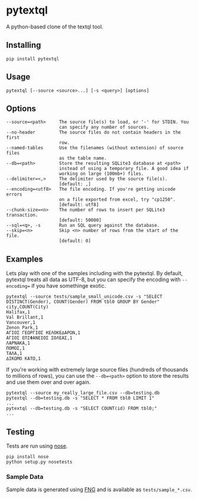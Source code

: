 # pytextql

A python-based clone of the textql tool.

## Installing

    pip install pytextql

## Usage

    pytextql [--source <source>...] [-s <query>] [options]

## Options

    --source=<path>     The source file(s) to load, or '-' for STDIN. You
                        can specify any number of sources.
    --no-header         The source files do not contain headers in the first
                        row.
    --named-tables      Use the filenames (without extension) of source files
                        as the table name.
    --db=<path>         Store the resulting SQLite3 database at <path>
                        instead of using a temporary file. A good idea if
                        working on large (100mb+) files.
    --delimiter=<,>     The delimiter used by the source file(s).
                        [default: ,]
    --encoding=<utf8>   The file encoding. If you're getting unicode errors
                        on a file exported from excel, try "cp1250".
                        [default: utf8]
    --chunk-size=<n>    The number of rows to insert per SQLite3 transaction.
                        [default: 50000]
    --sql=<q>, -s       Run an SQL query against the database.
    --skip=<n>          Skip <n> number of rows from the start of the file.
                        [default: 0]

## Examples

Lets play with one of the samples including with the pytextql. By default,
pytextql treats all data as UTF-8, but you can specify the encoding with
`--encoding=` if you have somethinge exotic.

    pytextql --source tests/sample_small_unicode.csv -s "SELECT DISTINCT(Gender), COUNT(Gender) FROM tbl0 GROUP BY Gender"
    city,COUNT(City)
    Halifax,1
    Val Brillant,1
    Vancouver,1
    Zenon Park,1
    ΑΓΙΟΣ ΓΕΩΡΓΙΟΣ ΚΕΛΟΚΕ∆ΑΡΩΝ,1
    ΑΓΙΟΣ ΕΠΙΦΑΝΕΙΟΣ ΣΟΛΕΑΣ,1
    ΛΑΡΝΑΚΑ,1
    ΠΟΜΟΣ,1
    ΤΑΛΑ,1
    ∆ΙΚΩΜΟ ΚΑΤΩ,1

If you're working with extremely large source files (hundreds of thousands to
millions of rows), you can use the `--db=<path>` option to store the results
and use them over and over again.

    pytextql --source my_really_large_file.csv --db=testing.db
    pytextql --db=testing.db -s "SELECT * FROM tbl0 LIMIT 1"
    ...
    pytextql --db=testing.db -s "SELECT COUNT(id) FROM tbl0;"
    ...

## Testing

Tests are run using [nose][].

    pip install nose
    python setup.py nosetests

### Sample Data

Sample data is generated using [FNG][] and is available as `tests/sample_*.csv`.

[nose]: http://nose.readthedocs.org
[FNG]: http://www.fakenamegenerator.com/